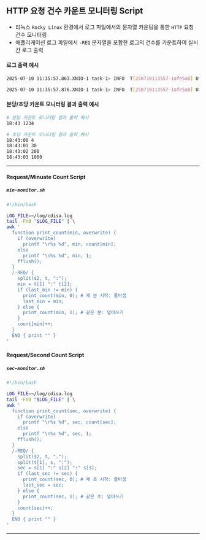 
## HTTP 요청 건수 카운트 모니터링 Script

- 리눅스 `Rocky Linux` 환경에서 로그 파일에서의 문자열 카운팅을 통한 `HTTP` 요청 건수 모니터링
- 애플리케이션 로그 파일에서 `-REQ` 문자열을 포함한 로그의 건수를 카운트하여 실시간 로그 출력

#### 로그 출력 예시  

```bash
2025-07-10 11:35:57.863.XNIO-1 task-1> INFO  T[250710113557-1afe5a8] U[] M[] - [CLIENT-REQ] POST /cdis/admin/inquiry/user

2025-07-10 11:35:57.876.XNIO-1 task-1> INFO  T[250710113557-1afe5a8] U[] M[] - [CLIENT-RES] POST /cdis/admin/inquiry/user 200 13ms
```

#### 분당/초당 카운트 모니터링 결과 출력 예시

```bash
# 분당 카운트 모니터링 결과 출력 예시
18:43 1234

# 초당 카운트 모니터링 결과 출력 예시
18:43:00 4
18:43:01 30
18:43:02 200
18:43:03 1000
```

---
#### Request/Minuate Count Script
##### `min-monitor.sh`
```bash
#!/bin/bash

LOG_FILE=~/log/cdisa.log
tail -Fn0 "$LOG_FILE" | \
awk '
  function print_count(min, overwrite) {
    if (overwrite)
      printf "\r%s %d", min, count[min];
    else
      printf "\n%s %d", min, 1;
    fflush();
  }
  /-REQ/ {
    split($2, t, ":");
    min = t[1] ":" t[2];
    if (last_min != min) {
      print_count(min, 0); # 새 분 시작: 줄바꿈
      last_min = min;
    } else {
      print_count(min, 1); # 같은 분: 덮어쓰기
    }
    count[min]++;
  }
  END { print "" }
'
```

#### Request/Second Count Script
##### `sec-monitor.sh`
```bash
#!/bin/bash

LOG_FILE=~/log/cdisa.log
tail -Fn0 "$LOG_FILE" | \
awk '
  function print_count(sec, overwrite) {
    if (overwrite)
      printf "\r%s %d", sec, count[sec];
    else
      printf "\n%s %d", sec, 1;
    fflush();
  }
  /-REQ/ {
    split($2, t, ".");
    split(t[1], s, ":");
    sec = s[1] ":" s[2] ":" s[3];
    if (last_sec != sec) {
      print_count(sec, 0); # 새 초 시작: 줄바꿈
      last_sec = sec;
    } else {
      print_count(sec, 1); # 같은 초: 덮어쓰기
    }
    count[sec]++;
  }
  END { print "" }
'
```

---
